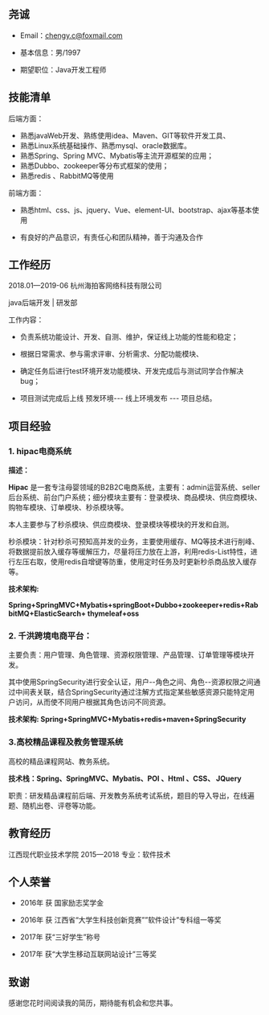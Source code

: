 ## 尧诚

- Email：[chengy.c@foxmail.com](mailto:chengy.c@foxmail.com)

- 基本信息：男/1997

- 期望职位：Java开发工程师

  

## **技能清单**

后端方面：

- 熟悉javaWeb开发、熟练使用idea、Maven、GIT等软件开发工具、
- 熟悉Linux系统基础操作、熟悉mysql、oracle数据库。
- 熟悉Spring、Spring MVC、Mybatis等主流开源框架的应用；
- 熟悉Dubbo、zookeeper等分布式框架的使用；
- 熟悉redis 、RabbitMQ等使用


前端方面：

- 熟悉html、css、js、jquery、Vue、element-UI、bootstrap、ajax等基本使用

- 有良好的产品意识，有责任心和团队精神，善于沟通及合作



##   **工作经历**   

2018.01—2019-06    杭州海拍客网络科技有限公司

java后端开发 \| 研发部  

工作内容：

- 负责系统功能设计、开发、自测、维护，保证线上功能的性能和稳定；

- 根据日常需求、参与需求评审、分析需求、分配功能模块、

- 确定任务后进行test环境开发功能模块、开发完成后与测试同学合作解决bug；

- 项目测试完成后上线 预发环境--- 线上环境发布 --- 项目总结。

  

## 项目经验



### **1. hipac电商系统**   

**描述：** 

**Hipac** 是一套专注母婴领域的B2B2C电商系统，主要有：admin运营系统、seller后台系统、前台门户系统；细分模块主要有：登录模块、商品模块、供应商模块、购物车模块、订单模块、秒杀模块等。

本人主要参与了秒杀模块、供应商模块、登录模块等模块的开发和自测。 

秒杀模块：针对秒杀可预知高并发的业务，主要使用缓存、MQ等技术进行削峰、将数据提前放入缓存等缓解压力，尽量将压力放在上游，利用redis-List特性，进行左压右取，使用redis自增键等防重，使用定时任务及时更新秒杀商品放入缓存等。

**技术架构:**

**Spring+SpringMVC+Mybatis+springBoot+Dubbo+zookeeper+redis+RabbitMQ+ElasticSearch+ thymeleaf+oss**



### **2.**  **千洪跨境电商平台：**


主要负责：用户管理、角色管理、资源权限管理、产品管理、订单管理等模块开发。

其中使用SpringSecurity进行安全认证，用户--角色之间、角色--资源权限之间通过中间表关联，结合SpringSecurity通过注解方式指定某些敏感资源只能特定用户访问，从而使不同用户根据其角色访问不同资源。

**技术架构: Spring+SpringMVC+Mybatis+redis+maven+SpringSecurity**



### 3.高校精品课程及教务管理系统

高校的精品课程网站、教务系统。

**技术栈：Spring、SpringMVC、Mybatis、POI 、Html 、CSS、 JQuery**

职责：研发精品课程前后端、开发教务系统考试系统，题目的导入导出，在线遍题、随机出卷、评卷等功能。



## 教育经历

江西现代职业技术学院      2015—2018            专业：软件技术



##  个人荣誉

- 2016年 获 国家励志奖学金

- 2016年 获 江西省“大学生科技创新竞赛””软件设计”专科组一等奖

- 2017年 获“三好学生”称号

- 2017年 获“大学生移动互联网站设计”三等奖

  

##  致谢

感谢您花时间阅读我的简历，期待能有机会和您共事。
